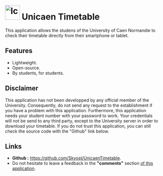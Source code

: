 # <img src="https://github.com/Skyost/UnicaenTimetable/blob/master/app/src/main/res/mipmap-xxxhdpi/ic_launcher.png" height="48px" width="48px" title="Icon" alt="Icon"/> Unicaen Timetable
This application allows the studens of the University of Caen Normandie to check their timetable directly from their smartphone or tablet.


## Features
- Lightweight.
- Open-source.
- By students, for students.

## Disclaimer
This application has not been developped by any official member of the University. Consequently, do not send any request to the establishment if you have a problem with this application.
Furthermore, this application needs your student number with your password to work. Your credentials will not be send to any third party, except to the University server in order to download your timetable.
If you do not trust this application, you can still check the source code with the "Github" link below.

## Links

- **Github :** https://github.com/Skyost/UnicaenTimetable.
- Do not hesitate to leave a feedback in the **"comments"** section [of this application](https://play.google.com/store/apps/details?id=fr.skyost.timetable).
